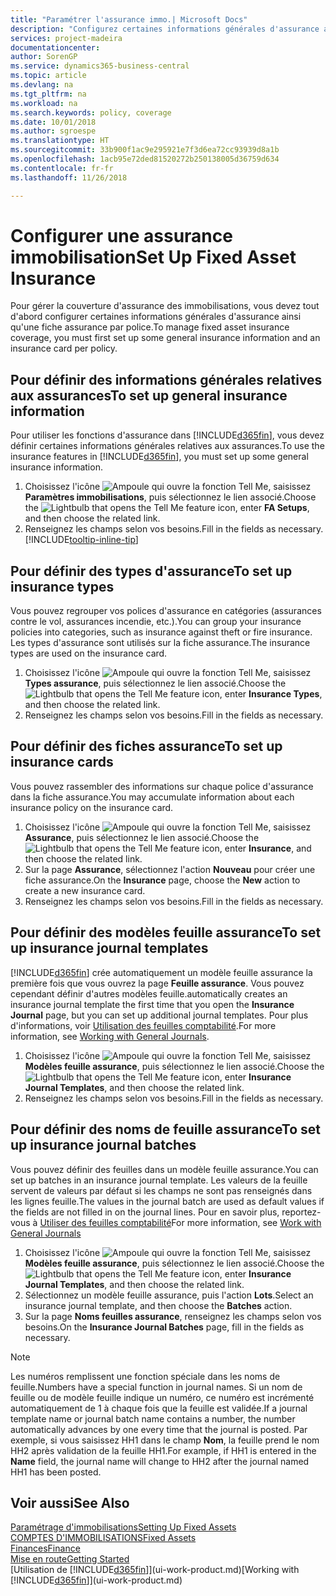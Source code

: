 ```yaml
---
title: "Paramétrer l'assurance immo.| Microsoft Docs"
description: "Configurez certaines informations générales d'assurance ainsi qu'une fiche assurance par police pour gérer la couverture d'assurance des immobilisations."
services: project-madeira
documentationcenter: 
author: SorenGP
ms.service: dynamics365-business-central
ms.topic: article
ms.devlang: na
ms.tgt_pltfrm: na
ms.workload: na
ms.search.keywords: policy, coverage
ms.date: 10/01/2018
ms.author: sgroespe
ms.translationtype: HT
ms.sourcegitcommit: 33b900f1ac9e295921e7f3d6ea72cc93939d8a1b
ms.openlocfilehash: 1acb95e72ded81520272b250138005d36759d634
ms.contentlocale: fr-fr
ms.lasthandoff: 11/26/2018

---
```

# <a name="set-up-fixed-asset-insurance"></a><span data-ttu-id="6802e-103">Configurer une assurance immobilisation</span><span class="sxs-lookup"><span data-stu-id="6802e-103">Set Up Fixed Asset Insurance</span></span>
<span data-ttu-id="6802e-104">Pour gérer la couverture d'assurance des immobilisations, vous devez tout d'abord configurer certaines informations générales d'assurance ainsi qu'une fiche assurance par police.</span><span class="sxs-lookup"><span data-stu-id="6802e-104">To manage fixed asset insurance coverage, you must first set up some general insurance information and an insurance card per policy.</span></span>

## <a name="to-set-up-general-insurance-information"></a><span data-ttu-id="6802e-105">Pour définir des informations générales relatives aux assurances</span><span class="sxs-lookup"><span data-stu-id="6802e-105">To set up general insurance information</span></span>
<span data-ttu-id="6802e-106">Pour utiliser les fonctions d'assurance dans [!INCLUDE[d365fin](includes/d365fin_md.md)], vous devez définir certaines informations générales relatives aux assurances.</span><span class="sxs-lookup"><span data-stu-id="6802e-106">To use the insurance features in [!INCLUDE[d365fin](includes/d365fin_md.md)], you must set up some general insurance information.</span></span>  

1. <span data-ttu-id="6802e-107">Choisissez l'icône ![Ampoule qui ouvre la fonction Tell Me](media/ui-search/search_small.png "Dites-moi ce que vous voulez faire"), saisissez **Paramètres immobilisations**, puis sélectionnez le lien associé.</span><span class="sxs-lookup"><span data-stu-id="6802e-107">Choose the ![Lightbulb that opens the Tell Me feature](media/ui-search/search_small.png "Tell me what you want to do") icon, enter **FA Setups**, and then choose the related link.</span></span>  
2. <span data-ttu-id="6802e-108">Renseignez les champs selon vos besoins.</span><span class="sxs-lookup"><span data-stu-id="6802e-108">Fill in the fields as necessary.</span></span> [!INCLUDE[tooltip-inline-tip](includes/tooltip-inline-tip_md.md)]  

## <a name="to-set-up-insurance-types"></a><span data-ttu-id="6802e-109">Pour définir des types d'assurance</span><span class="sxs-lookup"><span data-stu-id="6802e-109">To set up insurance types</span></span>
<span data-ttu-id="6802e-110">Vous pouvez regrouper vos polices d'assurance en catégories (assurances contre le vol, assurances incendie, etc.).</span><span class="sxs-lookup"><span data-stu-id="6802e-110">You can group your insurance policies into categories, such as insurance against theft or fire insurance.</span></span> <span data-ttu-id="6802e-111">Les types d'assurance sont utilisés sur la fiche assurance.</span><span class="sxs-lookup"><span data-stu-id="6802e-111">The insurance types are used on the insurance card.</span></span>

1. <span data-ttu-id="6802e-112">Choisissez l'icône ![Ampoule qui ouvre la fonction Tell Me](media/ui-search/search_small.png "Dites-moi ce que vous voulez faire"), saisissez **Types assurance**, puis sélectionnez le lien associé.</span><span class="sxs-lookup"><span data-stu-id="6802e-112">Choose the ![Lightbulb that opens the Tell Me feature](media/ui-search/search_small.png "Tell me what you want to do") icon, enter **Insurance Types**, and then choose the related link.</span></span>  
2. <span data-ttu-id="6802e-113">Renseignez les champs selon vos besoins.</span><span class="sxs-lookup"><span data-stu-id="6802e-113">Fill in the fields as necessary.</span></span>

## <a name="to-set-up-insurance-cards"></a><span data-ttu-id="6802e-114">Pour définir des fiches assurance</span><span class="sxs-lookup"><span data-stu-id="6802e-114">To set up insurance cards</span></span>
<span data-ttu-id="6802e-115">Vous pouvez rassembler des informations sur chaque police d'assurance dans la fiche assurance.</span><span class="sxs-lookup"><span data-stu-id="6802e-115">You may accumulate information about each insurance policy on the insurance card.</span></span>  

1. <span data-ttu-id="6802e-116">Choisissez l'icône ![Ampoule qui ouvre la fonction Tell Me](media/ui-search/search_small.png "Dites-moi ce que vous voulez faire"), saisissez **Assurance**, puis sélectionnez le lien associé.</span><span class="sxs-lookup"><span data-stu-id="6802e-116">Choose the ![Lightbulb that opens the Tell Me feature](media/ui-search/search_small.png "Tell me what you want to do") icon, enter **Insurance**, and then choose the related link.</span></span>  
2. <span data-ttu-id="6802e-117">Sur la page **Assurance**, sélectionnez l'action **Nouveau** pour créer une fiche assurance.</span><span class="sxs-lookup"><span data-stu-id="6802e-117">On the **Insurance** page, choose the **New** action to create a  new insurance card.</span></span>  
3. <span data-ttu-id="6802e-118">Renseignez les champs selon vos besoins.</span><span class="sxs-lookup"><span data-stu-id="6802e-118">Fill in the fields as necessary.</span></span>

## <a name="to-set-up-insurance-journal-templates"></a><span data-ttu-id="6802e-119">Pour définir des modèles feuille assurance</span><span class="sxs-lookup"><span data-stu-id="6802e-119">To set up insurance journal templates</span></span>
[!INCLUDE[d365fin](includes/d365fin_md.md)] <span data-ttu-id="6802e-120">crée automatiquement un modèle feuille assurance la première fois que vous ouvrez la page **Feuille assurance**. Vous pouvez cependant définir d'autres modèles feuille.</span><span class="sxs-lookup"><span data-stu-id="6802e-120">automatically creates an insurance journal template the first time that you open the **Insurance Journal** page, but you can set up additional journal templates.</span></span> <span data-ttu-id="6802e-121">Pour plus d'informations, voir [Utilisation des feuilles comptabilité](ui-work-general-journals.md).</span><span class="sxs-lookup"><span data-stu-id="6802e-121">For more information, see [Working with General Journals](ui-work-general-journals.md).</span></span>  

1. <span data-ttu-id="6802e-122">Choisissez l'icône ![Ampoule qui ouvre la fonction Tell Me](media/ui-search/search_small.png "Dites-moi ce que vous voulez faire"), saisissez **Modèles feuille assurance**, puis sélectionnez le lien associé.</span><span class="sxs-lookup"><span data-stu-id="6802e-122">Choose the ![Lightbulb that opens the Tell Me feature](media/ui-search/search_small.png "Tell me what you want to do") icon, enter **Insurance Journal Templates**, and then choose the related link.</span></span>  
2. <span data-ttu-id="6802e-123">Renseignez les champs selon vos besoins.</span><span class="sxs-lookup"><span data-stu-id="6802e-123">Fill in the fields as necessary.</span></span>

## <a name="to-set-up-insurance-journal-batches"></a><span data-ttu-id="6802e-124">Pour définir des noms de feuille assurance</span><span class="sxs-lookup"><span data-stu-id="6802e-124">To set up insurance journal batches</span></span>
<span data-ttu-id="6802e-125">Vous pouvez définir des feuilles dans un modèle feuille assurance.</span><span class="sxs-lookup"><span data-stu-id="6802e-125">You can set up batches in an insurance journal template.</span></span> <span data-ttu-id="6802e-126">Les valeurs de la feuille servent de valeurs par défaut si les champs ne sont pas renseignés dans les lignes feuille.</span><span class="sxs-lookup"><span data-stu-id="6802e-126">The values in the journal batch are used as default values if the fields are not filled in on the journal lines.</span></span> <span data-ttu-id="6802e-127">Pour en savoir plus, reportez-vous à [Utiliser des feuilles comptabilité](ui-work-general-journals.md)</span><span class="sxs-lookup"><span data-stu-id="6802e-127">For more information, see [Work with General Journals](ui-work-general-journals.md)</span></span>  

1. <span data-ttu-id="6802e-128">Choisissez l'icône ![Ampoule qui ouvre la fonction Tell Me](media/ui-search/search_small.png "Dites-moi ce que vous voulez faire"), saisissez **Modèles feuille assurance**, puis sélectionnez le lien associé.</span><span class="sxs-lookup"><span data-stu-id="6802e-128">Choose the ![Lightbulb that opens the Tell Me feature](media/ui-search/search_small.png "Tell me what you want to do") icon, enter **Insurance Journal Templates**, and then choose the related link.</span></span>  
2. <span data-ttu-id="6802e-129">Sélectionnez un modèle feuille assurance, puis l'action **Lots**.</span><span class="sxs-lookup"><span data-stu-id="6802e-129">Select an insurance journal template, and then choose the **Batches** action.</span></span>
3. <span data-ttu-id="6802e-130">Sur la page **Noms feuilles assurance**, renseignez les champs selon vos besoins.</span><span class="sxs-lookup"><span data-stu-id="6802e-130">On the **Insurance Journal Batches** page, fill in the fields as necessary.</span></span>

> [!NOTE]  
>   <span data-ttu-id="6802e-131">Les numéros remplissent une fonction spéciale dans les noms de feuille.</span><span class="sxs-lookup"><span data-stu-id="6802e-131">Numbers have a special function in journal names.</span></span> <span data-ttu-id="6802e-132">Si un nom de feuille ou de modèle feuille indique un numéro, ce numéro est incrémenté automatiquement de 1 à chaque fois que la feuille est validée.</span><span class="sxs-lookup"><span data-stu-id="6802e-132">If a journal template name or journal batch name contains a number, the number automatically advances by one every time that the journal is posted.</span></span> <span data-ttu-id="6802e-133">Par exemple, si vous saisissez HH1 dans le champ **Nom**, la feuille prend le nom HH2 après validation de la feuille HH1.</span><span class="sxs-lookup"><span data-stu-id="6802e-133">For example, if HH1 is entered in the **Name** field, the journal name will change to HH2 after the journal named HH1 has been posted.</span></span>

## <a name="see-also"></a><span data-ttu-id="6802e-134">Voir aussi</span><span class="sxs-lookup"><span data-stu-id="6802e-134">See Also</span></span>
[<span data-ttu-id="6802e-135">Paramétrage d'immobilisations</span><span class="sxs-lookup"><span data-stu-id="6802e-135">Setting Up Fixed Assets</span></span>](fa-setup.md)  
[<span data-ttu-id="6802e-136">COMPTES D'IMMOBILISATIONS</span><span class="sxs-lookup"><span data-stu-id="6802e-136">Fixed Assets</span></span>](fa-manage.md)  
[<span data-ttu-id="6802e-137">Finances</span><span class="sxs-lookup"><span data-stu-id="6802e-137">Finance</span></span>](finance.md)  
[<span data-ttu-id="6802e-138">Mise en route</span><span class="sxs-lookup"><span data-stu-id="6802e-138">Getting Started</span></span>](product-get-started.md)  
<span data-ttu-id="6802e-139">[Utilisation de [!INCLUDE[d365fin](includes/d365fin_md.md)]](ui-work-product.md)</span><span class="sxs-lookup"><span data-stu-id="6802e-139">[Working with [!INCLUDE[d365fin](includes/d365fin_md.md)]](ui-work-product.md)</span></span>

